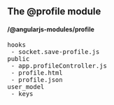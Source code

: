 ## The @profile module
#### /@angularjs-modules/profile
<pre>
hooks
 - socket.save-profile.js
public
 - app.profileController.js
 - profile.html
 - profile.json
user_model
 - keys
</pre>

